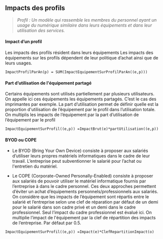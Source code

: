 ## Impacts des profils

> *Profil : Un modèle qui rassemble les membres du personnel ayant un usage du numérique similaire dans leurs équipements et dans leur utilisation des services.*


#### Impact d’un profil


Les impacts des profils résident dans leurs équipements
Les impacts des équipements sur les profils dépendent de leur politique d’achat ainsi que de leurs usages.

```
ImpactProfilParAn(p) = SUM(ImpactEquipementSurProfilParAn((e,p)))
```

#### Part d’utilisation de l'équipement partagé

Certains équipements sont utilisés partiellement par plusieurs utilisateurs. On appelle ici ces équipements les équipements partagés. C’est le cas des imprimantes par exemple. La part d’utilisation permet de définir quelle est la proportion d'utilisation de l’équipement par le profil dans l’utilisation totale. On multiplis les impacts de l’équipement par la part d’utilisation de l’équipement par le profil

```
ImpactEquipementSurProfil((e,p)) =ImpactBrut(e)*partUtilisation((e,p))
```

#### BYOD ou COPE

* Le BYOD (Bring Your Own Device) consiste à proposer aux salariés d’utiliser leurs propres matériels informatiques dans le cadre de leur travail. L’entreprise peut subventionner le salarié pour l’achat ou l'entretien du matériel.

* Le COPE (Corporate-Owned Personally-Enabled) consiste à proposer aux salariés de pouvoir utiliser le matériel informatique fournis par l’entreprise à dans le cadre personnel.
Ces deux approches permettent d’éviter un achat d’équipements personnels/professionnels aux salariés. On considère que les impacts de l’équipement sont répartis entre le salarié et l’entreprise selon une clef de réparation par défaut de un demi pour le salarié dans son cadre privé et un demi dans le cadre professionnel. Seul l’impact du cadre professionnel est évalué ici. On multiplie l’impact de l'équipement par la clef de répartition des impacts de l’entreprise. Par défaut par 0.5.

```
ImpactEquipementSurProfil((e,p)) =Impact(e)*ClefRepartitionImpact(o)
```
